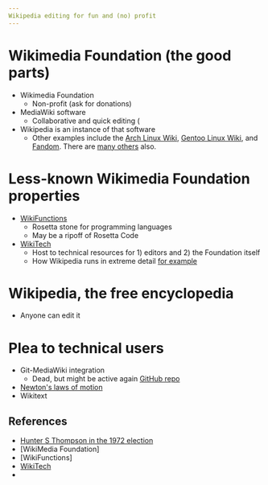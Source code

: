 ```yaml
---
Wikipedia editing for fun and (no) profit
---
```


# Wikimedia Foundation (the good parts)
- Wikimedia Foundation
  - Non-profit (ask for donations) 
- MediaWiki software
  - Collaborative and quick editing (
- Wikipedia is an instance of that software
  - Other examples include the [Arch Linux Wiki](https://wiki.archlinux.org/), [Gentoo Linux Wiki](https://wiki.gentoo.org/), and [Fandom](https://www.fandom.com/). There are [many others](https://en.wikipedia.org/wiki/Category:MediaWiki_websites) also.

# Less-known Wikimedia Foundation properties
  - [WikiFunctions](https://www.wikifunctions.org/wiki/Wikifunctions:Main_Page)
    - Rosetta stone for programming languages
    - May be a ripoff of Rosetta Code
  - [WikiTech](https://wikitech.wikimedia.org/wiki/Main_Page)
    - Host to technical resources for 1) editors and 2) the Foundation itself
    - How Wikipedia runs in extreme detail [for example](https://upload.wikimedia.org/wikipedia/commons/4/48/WMF_infrastructure_2022.png)

# Wikipedia, the free encyclopedia
 - Anyone can edit it

# Plea to technical users
- Git-MediaWiki integration
  - Dead, but might be active again [GitHub repo](https://github.com/Git-Mediawiki/Git-Mediawiki)
- [Newton's laws of motion](https://en.wikipedia.org/wiki/Newton%27s_laws_of_motion)
- Wikitext



## References

- [Hunter S Thompson in the 1972 election](https://digitalcommons.library.uab.edu/cgi/viewcontent.cgi?article=1147&context=vulcan)
- [WikiMedia Foundation]
- [WikiFunctions]
- [WikiTech](https://wikitech.wikimedia.org/wiki/Main_Page)
- 
